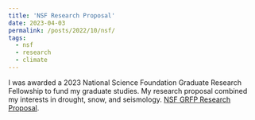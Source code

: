 ```yaml
---
title: 'NSF Research Proposal'
date: 2023-04-03
permalink: /posts/2022/10/nsf/
tags:
  - nsf
  - research
  - climate
---
```

I was awarded a 2023 National Science Foundation Graduate Research Fellowship to fund my graduate studies. My research proposal combined my interests in drought, snow, and seismology. [NSF GRFP Research Proposal](/files/Schmitt_GRFP_Research_Proposal.pdf).